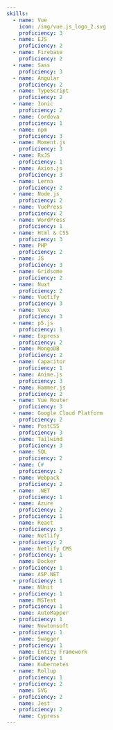 ```yaml
---
skills:
  - name: Vue
    icon: /img/vue.js_logo_2.svg
    proficiency: 3
  - name: EJS
    proficiency: 2
  - name: Firebase
    proficiency: 2
  - name: Sass
    proficiency: 3
  - name: Angular
    proficiency: 2
  - name: TypeScript
    proficiency: 2
  - name: Ionic
    proficiency: 2
  - name: Cordova
    proficiency: 1
  - name: npm
    proficiency: 3
  - name: Moment.js
    proficiency: 3
  - name: RxJS
    proficiency: 1
  - name: Axios.js
    proficiency: 3
  - name: Lerna
    proficiency: 2
  - name: Node.js
    proficiency: 2
  - name: VuePress
    proficiency: 2
  - name: WordPress
    proficiency: 1
  - name: Html & CSS
    proficiency: 3
  - name: PHP
    proficiency: 2
  - name: JS
    proficiency: 3
  - name: Gridsome
    proficiency: 2
  - name: Nuxt
    proficiency: 2
  - name: Vuetify
    proficiency: 3
  - name: Vuex
    proficiency: 3
  - name: p5.js
    proficiency: 1
  - name: Express
    proficiency: 2
  - name: MongoDB
    proficiency: 2
  - name: Capacitor
    proficiency: 1
  - name: Anime.js
    proficiency: 3
  - name: Hammer.js
    proficiency: 2
  - name: Vue Router
    proficiency: 3
  - name: Google Cloud Platform
    proficiency: 2
  - name: PostCSS
    proficiency: 3
  - name: Tailwind
    proficiency: 3
  - name: SQL
    proficiency: 2
  - name: C#
    proficiency: 2
  - name: Webpack
    proficiency: 2
  - name: .NET
    proficiency: 1
  - name: Azure
    proficiency: 2
  - proficiency: 1
    name: React
  - proficiency: 3
    name: Netlify
  - proficiency: 2
    name: Netlify CMS
  - proficiency: 1
    name: Docker
  - proficiency: 1
    name: ASP.NET
  - proficiency: 1
    name: NUnit
  - proficiency: 1
    name: MSTest
  - proficiency: 1
    name: AutoMapper
  - proficiency: 1
    name: Newtonsoft
  - proficiency: 1
    name: Swagger
  - proficiency: 1
    name: Entity Framework
  - proficiency: 1
    name: Kubernetes
  - name: Rollup
    proficiency: 1
  - proficiency: 2
    name: SVG
  - proficiency: 2
    name: Jest
  - proficiency: 2
    name: Cypress
---
```

